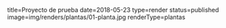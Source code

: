 title=Proyecto de prueba
date=2018-05-23
type=render
status=published
image=img/renders/plantas/01-planta.jpg
renderType=plantas
~~~~~~